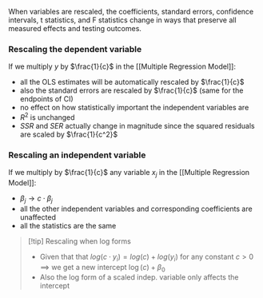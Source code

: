 When variables are rescaled, the coefficients, standard errors, confidence intervals, t statistics, and F
statistics change in ways that preserve all measured effects and testing outcomes.

### Rescaling the dependent variable
If we multiply $y$ by $\frac{1}{c}$ in the [[Multiple Regression Model]]:
- all the OLS estimates will be automatically rescaled by $\frac{1}{c}$
- also the standard errors are rescaled by $\frac{1}{c}$ (same for the endpoints of CI)
- no effect on how statistically important the independent variables are
- $R^2$ is unchanged
- $SSR$ and $SER$ actually change in magnitude since the squared residuals are scaled by $\frac{1}{c^2}$

### Rescaling an independent variable
If we multiply by $\frac{1}{c}$ any variable $x_{j}$ in the [[Multiple Regression Model]]:
- $\beta_{j} \rightarrow c \cdot \beta_{j}$
- all the other independent variables and corresponding coefficients are unaffected
- all the statistics are the same

>[!tip] Rescaling when log forms
>- Given that that $log(c \cdot y_{i}) = log(c) + log(y_{i})$ for any constant $c>0$ 
>  $\implies$ we get a new intercept $\log(c)+ \beta_{0}$
>- Also the log form of a scaled indep. variable only affects the intercept


